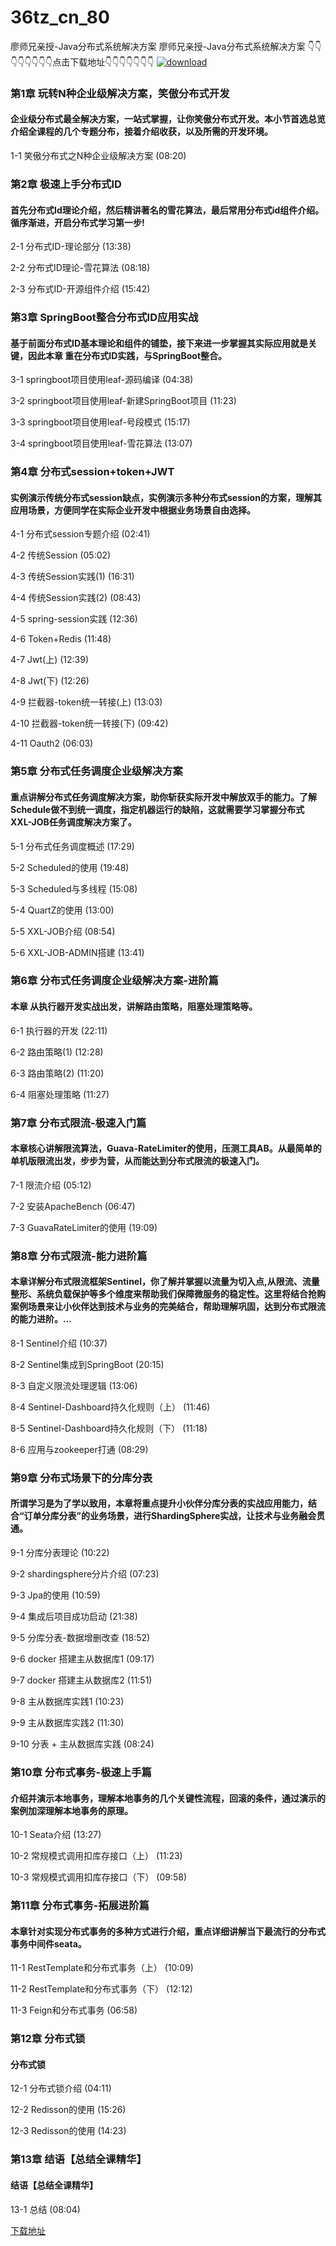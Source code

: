 # 36tz_cn_80
廖师兄亲授-Java分布式系统解决方案
廖师兄亲授-Java分布式系统解决方案
👇👇👇👇👇👇👇👇点击下载地址👇👇👇👇👇👇👇
[![download](https://51xueit.vip/muke_img/5fd19237092ae17b05400304.jpg "下载地址")](http://www.36tz.cn "下载地址")
### 第1章 玩转N种企业级解决方案，笑傲分布式开发 

#### 企业级分布式最全解决方案，一站式掌握，让你笑傲分布式开发。本小节首选总览介绍全课程的几个专题分布，接着介绍收获，以及所需的开发环境。
1-1 笑傲分布式之N种企业级解决方案 (08:20)


### 第2章 极速上手分布式ID

#### 首先分布式Id理论介绍，然后精讲著名的雪花算法，最后常用分布式id组件介绍。循序渐进，开启分布式学习第一步!
2-1 分布式ID-理论部分 (13:38)

2-2 分布式ID理论-雪花算法 (08:18)

2-3 分布式ID-开源组件介绍 (15:42)


### 第3章 SpringBoot整合分布式ID应用实战

#### 基于前面分布式ID基本理论和组件的铺垫，接下来进一步掌握其实际应用就是关键，因此本章 重在分布式ID实践，与SpringBoot整合。
3-1 springboot项目使用leaf-源码编译 (04:38)

3-2 springboot项目使用leaf-新建SpringBoot项目 (11:23)

3-3 springboot项目使用leaf-号段模式 (15:17)

3-4 springboot项目使用leaf-雪花算法 (13:07)


### 第4章 分布式session+token+JWT

#### 实例演示传统分布式session缺点，实例演示多种分布式session的方案，理解其应用场景，方便同学在实际企业开发中根据业务场景自由选择。
4-1 分布式session专题介绍 (02:41)

4-2 传统Session (05:02)

4-3 传统Session实践(1) (16:31)

4-4 传统Session实践(2) (08:43)

4-5 spring-session实践 (12:36)

4-6 Token+Redis (11:48)

4-7 Jwt(上) (12:39)

4-8 Jwt(下) (12:26)

4-9 拦截器-token统一转接(上) (13:03)

4-10 拦截器-token统一转接(下) (09:42)

4-11 Oauth2 (06:03)


### 第5章 分布式任务调度企业级解决方案

#### 重点讲解分布式任务调度解决方案，助你斩获实际开发中解放双手的能力。了解Schedule做不到统一调度，指定机器运行的缺陷，这就需要学习掌握分布式XXL-JOB任务调度解决方案了。
5-1 分布式任务调度概述 (17:29)

5-2 Scheduled的使用 (19:48)

5-3 Scheduled与多线程 (15:08)

5-4 QuartZ的使用 (13:00)

5-5 XXL-JOB介绍 (08:54)

5-6 XXL-JOB-ADMIN搭建 (13:41)


### 第6章 分布式任务调度企业级解决方案-进阶篇

#### 本章 从执行器开发实战出发，讲解路由策略，阻塞处理策略等。
6-1 执行器的开发 (22:11)

6-2 路由策略(1) (12:28)

6-3 路由策略(2) (11:20)

6-4 阻塞处理策略 (11:27)


### 第7章 分布式限流-极速入门篇

#### 本章核心讲解限流算法，Guava-RateLimiter的使用，压测工具AB。从最简单的单机版限流出发，步步为营，从而能达到分布式限流的极速入门。
7-1 限流介绍 (05:12)

7-2 安装ApacheBench (06:47)

7-3 GuavaRateLimiter的使用 (19:09)


### 第8章 分布式限流-能力进阶篇

#### 本章详解分布式限流框架Sentinel，你了解并掌握以流量为切入点,从限流、流量整形、系统负载保护等多个维度来帮助我们保障微服务的稳定性。这里将结合抢购案例场景来让小伙伴达到技术与业务的完美结合，帮助理解巩固，达到分布式限流的能力进阶。...
8-1 Sentinel介绍 (10:37)

8-2 Sentinel集成到SpringBoot (20:15)

8-3 自定义限流处理逻辑 (13:06)

8-4 Sentinel-Dashboard持久化规则（上） (11:46)

8-5 Sentinel-Dashboard持久化规则（下） (11:18)

8-6 应用与zookeeper打通 (08:29)


### 第9章 分布式场景下的分库分表

#### 所谓学习是为了学以致用，本章将重点提升小伙伴分库分表的实战应用能力，结合“订单分库分表”的业务场景，进行ShardingSphere实战，让技术与业务融会贯通。
9-1 分库分表理论 (10:22)

9-2 shardingsphere分片介绍 (07:23)

9-3 Jpa的使用 (10:59)

9-4 集成后项目成功启动 (21:38)

9-5 分库分表-数据增删改查 (18:52)

9-6 docker 搭建主从数据库1 (09:17)

9-7 docker 搭建主从数据库2 (11:51)

9-8 主从数据库实践1 (10:23)

9-9 主从数据库实践2 (11:30)

9-10 分表 + 主从数据库实践 (08:24)


### 第10章 分布式事务-极速上手篇

#### 介绍并演示本地事务，理解本地事务的几个关键性流程，回滚的条件，通过演示的案例加深理解本地事务的原理。
10-1 Seata介绍 (13:27)

10-2 常规模式调用扣库存接口（上） (11:23)

10-3 常规模式调用扣库存接口（下） (09:58)


### 第11章 分布式事务-拓展进阶篇

#### 本章针对实现分布式事务的多种方式进行介绍，重点详细讲解当下最流行的分布式事务中间件seata。
11-1 RestTemplate和分布式事务（上） (10:09)

11-2 RestTemplate和分布式事务（下） (12:12)

11-3 Feign和分布式事务 (06:58)


### 第12章 分布式锁

#### 分布式锁
12-1 分布式锁介绍 (04:11)

12-2 Redisson的使用 (15:26)

12-3 Redisson的使用 (14:23)


### 第13章 结语【总结全课精华】

#### 结语【总结全课精华】
13-1 总结 (08:04)


[下载地址](http://www.36tz.cn "下载地址")
